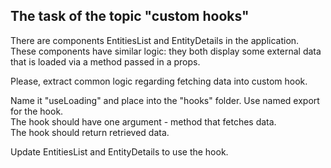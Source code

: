 ## The task of the topic "custom hooks"

There are components EntitiesList and EntityDetails in the application.
These components have similar logic: they both display some external data that is loaded via a method passed in a props.

Please, extract common logic regarding fetching data into custom hook.

Name it "useLoading" and place into the "hooks" folder. Use named export for the hook.  
The hook should have one argument - method that fetches data.  
The hook should return retrieved data.

Update EntitiesList and EntityDetails to use the hook.
